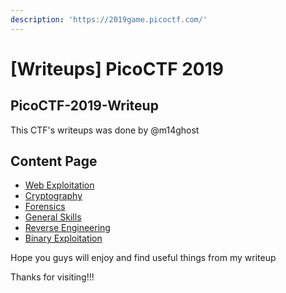 ```yaml
---
description: 'https://2019game.picoctf.com/'
---
```


# \[Writeups\] PicoCTF 2019

## PicoCTF-2019-Writeup

This CTF's writeups was done by @m14ghost

## Content Page

* [Web Exploitation](https://www.m14ghost.me/https-github.com-m14ghost-picoctf-2019-writeup/web-exploitation-1)
* [Cryptography](https://www.m14ghost.me/https-github.com-m14ghost-picoctf-2019-writeup/cryptography-1)
* [Forensics](https://www.m14ghost.me/https-github.com-m14ghost-picoctf-2019-writeup/forensic)
* [General Skills](https://www.m14ghost.me/https-github.com-m14ghost-picoctf-2019-writeup/general-skills-1)
* [Reverse Engineering](https://www.m14ghost.me/https-github.com-m14ghost-picoctf-2019-writeup/reverse-engineering)
* [Binary Exploitation](https://www.m14ghost.me/https-github.com-m14ghost-picoctf-2019-writeup/binary-exploitation-1)

Hope you guys will enjoy and find useful things from my writeup

Thanks for visiting!!!

